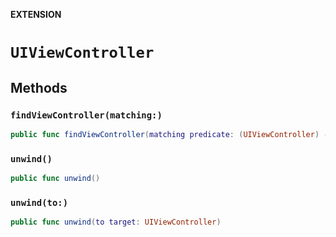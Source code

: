 **EXTENSION**

# `UIViewController`

## Methods
### `findViewController(matching:)`

```swift
public func findViewController(matching predicate: (UIViewController) -> Bool) -> UIViewController?
```

### `unwind()`

```swift
public func unwind()
```

### `unwind(to:)`

```swift
public func unwind(to target: UIViewController)
```
